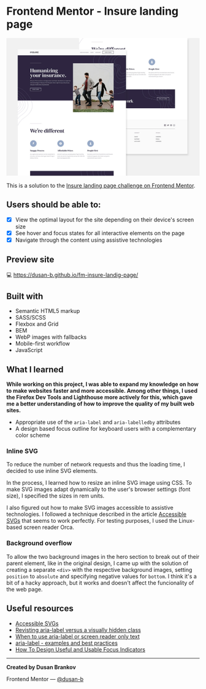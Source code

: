 # Frontend Mentor - Insure landing page

![](./screenshot.jpg)

This is a solution to the [Insure landing page challenge on Frontend Mentor](https://www.frontendmentor.io/challenges/insure-landing-page-uTU68JV8). 

## Users should be able to:

- [x] View the optimal layout for the site depending on their device's screen size
- [x] See hover and focus states for all interactive elements on the page
- [x] Navigate through the content using assistive technologies

## Preview site

:computer: <https://dusan-b.github.io/fm-insure-landig-page/>

## Built with

- Semantic HTML5 markup
- SASS/SCSS
- Flexbox and Grid
- BEM
- WebP images with fallbacks
- Mobile-first workflow
- JavaScript

## What I learned

**While working on this project, I was able to expand my knowledge on how to make websites faster and more accessible. Among other things, I used the Firefox Dev Tools and Lighthouse more actively for this, which gave me a better understanding of how to improve the quality of my built web sites.**

- Appropriate use of the `aria-label` and `aria-labelledby` attributes
- A design based focus outline for keyboard users with a complementary color scheme

### Inline SVG

To reduce the number of network requests and thus the loading time, I decided to use inline SVG elements.

In the process, I learned how to resize an inline SVG image using CSS. To make SVG images adapt dynamically to the user's browser settings (font size), I specified the sizes in rem units.

I also figured out how to make SVG images accessible to assistive technologies. I followed a technique described in the article [Accessible SVGs](https://css-tricks.com/accessible-svgs/) that seems to work perfectly. For testing purposes, I used the Linux-based screen reader Orca.

### Background overflow

To allow the two background images in the hero section to break out of their parent element, like in the original design, I came up with the solution of creating a separate `<div>` with the respective background images, setting `position` to `absolute` and specifying negative values for `bottom`. I think it's a bit of a hacky approach, but it works and doesn't affect the funcionality of the web page.

## Useful resources

- [Accessible SVGs](https://css-tricks.com/accessible-svgs/)
- [Revisting aria-label versus a visually hidden class](https://gomakethings.com/revisting-aria-label-versus-a-visually-hidden-class/)
- [When to use aria-label or screen reader only text](https://bootcamp.uxdesign.cc/when-to-use-aria-label-or-screen-reader-only-text-cd778627b43b)
- [aria-label - examples and best practices](https://www.aditus.io/aria/aria-label/)
- [How To Design Useful and Usable Focus Indicators](https://www.deque.com/blog/give-site-focus-tips-designing-usable-focus-indicators/)

---

**Created by Dusan Brankov**

Frontend Mentor — [@dusan-b](https://www.frontendmentor.io/profile/dusan-b)